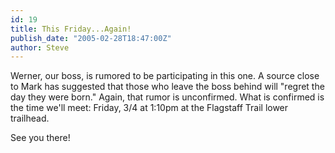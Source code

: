 ```yaml
---
id: 19
title: This Friday...Again!
publish_date: "2005-02-28T18:47:00Z"
author: Steve
---
```

Werner, our boss, is rumored to be participating in this one. A source close to Mark has suggested that those who leave the boss behind will "regret the day they were born." Again, that rumor is unconfirmed. What is confirmed is the time we'll meet: Friday, 3/4 at 1:10pm at the Flagstaff Trail lower trailhead.

See you there!

